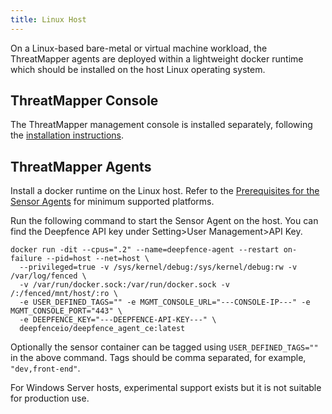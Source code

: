 ```yaml
---
title: Linux Host
---
```


On a Linux-based bare-metal or virtual machine workload, the ThreatMapper agents are deployed within a lightweight docker runtime which should be installed on the host Linux operating system.

## ThreatMapper Console

The ThreatMapper management console is installed separately, following the [installation instructions](Installing-the-Management-Console).

## ThreatMapper Agents

Install a docker runtime on the Linux host. Refer to the [Prerequisites for the Sensor Agents](Installation-Requirements) for minimum supported platforms.

Run the following command to start the Sensor Agent on the host. You can find the Deepfence API key under
 Setting>User Management>API Key.
```
docker run -dit --cpus=".2" --name=deepfence-agent --restart on-failure --pid=host --net=host \
  --privileged=true -v /sys/kernel/debug:/sys/kernel/debug:rw -v /var/log/fenced \
  -v /var/run/docker.sock:/var/run/docker.sock -v /:/fenced/mnt/host/:ro \
  -e USER_DEFINED_TAGS="" -e MGMT_CONSOLE_URL="---CONSOLE-IP---" -e MGMT_CONSOLE_PORT="443" \
  -e DEEPFENCE_KEY="---DEEPFENCE-API-KEY---" \
  deepfenceio/deepfence_agent_ce:latest
```

Optionally the sensor container can be tagged using ```USER_DEFINED_TAGS=""``` in the above command. Tags should be comma separated, for example, ```"dev,front-end"```.

For Windows Server hosts, experimental support exists but it is not suitable for production use.

